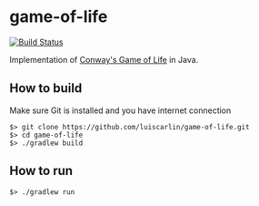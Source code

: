 game-of-life
============

[![Build Status](https://drone.io/github.com/luiscarlin/game-of-life/status.png)](https://drone.io/github.com/luiscarlin/game-of-life/latest)

Implementation of [Conway's Game of Life](http://en.wikipedia.org/wiki/Conway%27s_Game_of_Life) in Java. 

## How to build ##
Make sure Git is installed and you have internet connection 

```
$> git clone https://github.com/luiscarlin/game-of-life.git
$> cd game-of-life
$> ./gradlew build
```

## How to run ##
```
$> ./gradlew run
```


